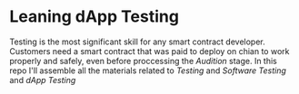 # Leaning dApp Testing
Testing is the most significant skill for any smart contract developer. Customers need a smart contract that was paid to deploy on chian to work properly and safely, even before
proccessing the *Audition* stage. In this repo I'll assemble all the materials related to *Testing* and *Software Testing* and *dApp Testing*
